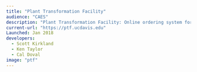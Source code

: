 ```yaml
---
title: "Plant Transformation Facility"
audience: "CAES"
description: "Plant Transformation Facility: Online ordering system for the Plant Transformation Facility. Features online ordering from clients, inventory management, and online billing integration."
current-url: "https://ptf.ucdavis.edu"
Launched: Jan 2018
developers:
  - Scott Kirkland
  - Ken Taylor
  - Cal Doval
image: "ptf"
---
```

